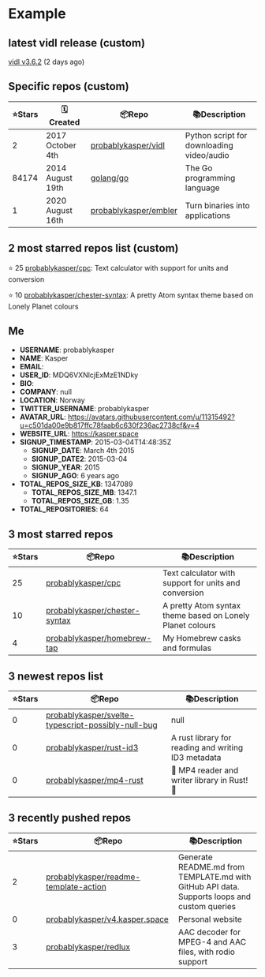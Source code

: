 # Example


## latest vidl release (custom)

[vidl v3.6.2](https://github.com/probablykasper/vidl/releases/tag/v3.6.2) (2 days ago)

## Specific repos (custom)

| ⭐️Stars   | 🗓Created | 📦Repo    | 📚Description |
| --------- | -------- | ----------- | -------------- |
| 2 | 2017 October 4th | [probablykasper/vidl](https://github.com/probablykasper/vidl) | Python script for downloading video/audio |
| 84174 | 2014 August 19th | [golang/go](https://github.com/golang/go) | The Go programming language |
| 1 | 2020 August 16th | [probablykasper/embler](https://github.com/probablykasper/embler) | Turn binaries into applications |

## 2 most starred repos list (custom)

⭐️ 25 [probablykasper/cpc](https://github.com/probablykasper/cpc): Text calculator with support for units and conversion

⭐️ 10 [probablykasper/chester-syntax](https://github.com/probablykasper/chester-syntax): A pretty Atom syntax theme based on Lonely Planet colours


## Me

- **USERNAME**: probablykasper
- **NAME**: Kasper
- **EMAIL**: 
- **USER_ID**: MDQ6VXNlcjExMzE1NDky
- **BIO**: 
- **COMPANY**: null
- **LOCATION**: Norway
- **TWITTER_USERNAME**: probablykasper
- **AVATAR_URL**: https://avatars.githubusercontent.com/u/11315492?u=c501da00e9b817ffc78faab6c630f236ac2738cf&v=4
- **WEBSITE_URL**: https://kasper.space
- **SIGNUP_TIMESTAMP**: 2015-03-04T14:48:35Z
  - **SIGNUP_DATE**: March 4th 2015
  - **SIGNUP_DATE2**: 2015-03-04
  - **SIGNUP_YEAR**: 2015
  - **SIGNUP_AGO**: 6 years ago
- **TOTAL_REPOS_SIZE_KB**: 1347089
  - **TOTAL_REPOS_SIZE_MB**: 1347.1
  - **TOTAL_REPOS_SIZE_GB**: 1.35
- **TOTAL_REPOSITORIES**: 64

## 3 most starred repos

| ⭐️Stars   | 📦Repo    | 📚Description |
| --------- | ----------- | -------------- |
| 25 | [probablykasper/cpc](https://github.com/probablykasper/cpc) | Text calculator with support for units and conversion |
| 10 | [probablykasper/chester-syntax](https://github.com/probablykasper/chester-syntax) | A pretty Atom syntax theme based on Lonely Planet colours |
| 4 | [probablykasper/homebrew-tap](https://github.com/probablykasper/homebrew-tap) | My Homebrew casks and formulas |

## 3 newest repos list

| ⭐️Stars   | 📦Repo    | 📚Description |
| --------- | ----------- | -------------- |
| 0 | [probablykasper/svelte-typescript-possibly-null-bug](https://github.com/probablykasper/svelte-typescript-possibly-null-bug) | null |
| 0 | [probablykasper/rust-id3](https://github.com/probablykasper/rust-id3) | A rust library for reading and writing ID3 metadata |
| 0 | [probablykasper/mp4-rust](https://github.com/probablykasper/mp4-rust) | :movie_camera: MP4 reader and writer library in Rust! 🦀 |

## 3 recently pushed repos

| ⭐️Stars   | 📦Repo    | 📚Description |
| --------- | ----------- | -------------- |
| 2 | [probablykasper/readme-template-action](https://github.com/probablykasper/readme-template-action) | Generate README.md from TEMPLATE.md with GitHub API data. Supports loops and custom queries |
| 0 | [probablykasper/v4.kasper.space](https://github.com/probablykasper/v4.kasper.space) | Personal website |
| 3 | [probablykasper/redlux](https://github.com/probablykasper/redlux) | AAC decoder for MPEG-4 and AAC files, with rodio support |
